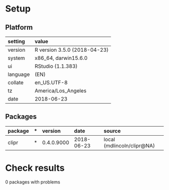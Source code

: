 # Setup

## Platform

|setting  |value                        |
|:--------|:----------------------------|
|version  |R version 3.5.0 (2018-04-23) |
|system   |x86_64, darwin15.6.0         |
|ui       |RStudio (1.1.383)            |
|language |(EN)                         |
|collate  |en_US.UTF-8                  |
|tz       |America/Los_Angeles          |
|date     |2018-06-23                   |

## Packages

|package |*  |version    |date       |source                     |
|:-------|:--|:----------|:----------|:--------------------------|
|clipr   |*  |0.4.0.9000 |2018-06-23 |local (mdlincoln/clipr@NA) |

# Check results

0 packages with problems




